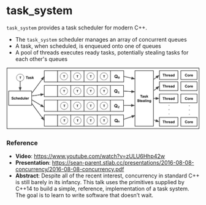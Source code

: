# task_system

`task_system` provides a task scheduler for modern C++.

* The `task_system` scheduler manages an array of concurrent queues
* A task, when scheduled, is enqueued onto one of queues
* A pool of threads executes ready tasks, potentially stealing tasks for each other's queues

<p align="center">
  <img src="img/design.png"/>  
</p>

### Reference

* **Video**: https://www.youtube.com/watch?v=zULU6Hhp42w
* **Presentation**: https://sean-parent.stlab.cc/presentations/2016-08-08-concurrency/2016-08-08-concurrency.pdf
* **Abstract**: Despite all of the recent interest, concurrency in standard C++ is still barely in its infancy. This talk uses the primitives supplied by C++14 to build a simple, reference, implementation of a task system. The goal is to learn to write software that doesn’t wait.
